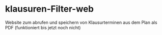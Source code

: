 # klausuren-Filter-web

Website zum abrufen und speichern von Klausurterminen aus dem Plan als PDF
(funktioniert bis jetzt noch nicht)